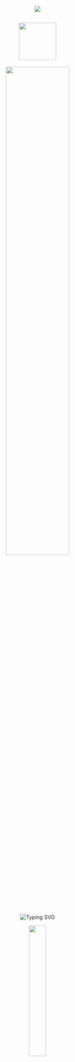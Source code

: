 <div align="center">

![](https://komarev.com/ghpvc/?username=w2e&color=60d2d8&style=plastic&label=.♡)

<a href="https://themonarchy.atabook.org/"><img src="https://github.com/user-attachments/assets/07ac615a-53bc-42ef-8cf5-6f6f78507dac" width="100"/></a>
---
<img src="https://github.com/user-attachments/assets/cb3fc25f-266c-4ea8-9043-56b0b55cc0db" width="58%"/></p>
![Typing SVG](https://readme-typing-svg.demolab.com?font=Indie+Flower&size=24&pause=1000&color=19294e&center=true&&width=1050&lines="+I+will+protect+my+family.+";"+...even+if+it+means+turning+all+the+hunters+in+the+world+against+me.+";"+If+I+don’t+kill,+I+will+be+killed.+";"+I+can’t+run+away+anymore.+";Sung+Jinwoo.)

<img src="https://github.com/user-attachments/assets/85613f4e-d4ea-4ef7-8b72-b958f524408d" width="30%" /></p>
